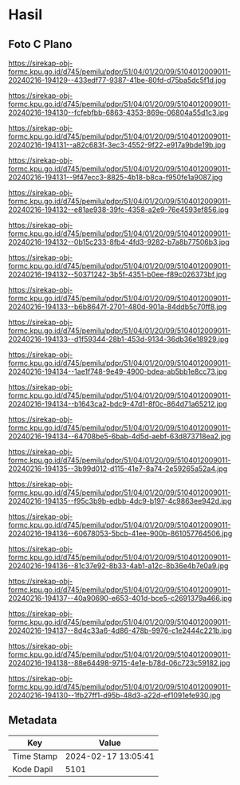 # Hasil

## Foto C Plano

https://sirekap-obj-formc.kpu.go.id/d745/pemilu/pdpr/51/04/01/20/09/5104012009011-20240216-194129--433edf77-9387-41be-80fd-d75ba5dc5f1d.jpg

https://sirekap-obj-formc.kpu.go.id/d745/pemilu/pdpr/51/04/01/20/09/5104012009011-20240216-194130--fcfebfbb-6863-4353-869e-06804a55d1c3.jpg

https://sirekap-obj-formc.kpu.go.id/d745/pemilu/pdpr/51/04/01/20/09/5104012009011-20240216-194131--a82c683f-3ec3-4552-9f22-e917a9bde19b.jpg

https://sirekap-obj-formc.kpu.go.id/d745/pemilu/pdpr/51/04/01/20/09/5104012009011-20240216-194131--9f47ecc3-8825-4b18-b8ca-f950fe1a9087.jpg

https://sirekap-obj-formc.kpu.go.id/d745/pemilu/pdpr/51/04/01/20/09/5104012009011-20240216-194132--e81ae938-39fc-4358-a2e9-76e4593ef856.jpg

https://sirekap-obj-formc.kpu.go.id/d745/pemilu/pdpr/51/04/01/20/09/5104012009011-20240216-194132--0b15c233-8fb4-4fd3-9282-b7a8b77506b3.jpg

https://sirekap-obj-formc.kpu.go.id/d745/pemilu/pdpr/51/04/01/20/09/5104012009011-20240216-194132--50371242-3b5f-4351-b0ee-f89c026373bf.jpg

https://sirekap-obj-formc.kpu.go.id/d745/pemilu/pdpr/51/04/01/20/09/5104012009011-20240216-194133--b6b8647f-2701-480d-901a-84ddb5c70ff8.jpg

https://sirekap-obj-formc.kpu.go.id/d745/pemilu/pdpr/51/04/01/20/09/5104012009011-20240216-194133--d1f59344-28b1-453d-9134-36db36e18929.jpg

https://sirekap-obj-formc.kpu.go.id/d745/pemilu/pdpr/51/04/01/20/09/5104012009011-20240216-194134--1ae1f748-9e49-4900-bdea-ab5bb1e8cc73.jpg

https://sirekap-obj-formc.kpu.go.id/d745/pemilu/pdpr/51/04/01/20/09/5104012009011-20240216-194134--b1643ca2-bdc9-47d1-8f0c-864d71a65212.jpg

https://sirekap-obj-formc.kpu.go.id/d745/pemilu/pdpr/51/04/01/20/09/5104012009011-20240216-194134--64708be5-6bab-4d5d-aebf-63d873718ea2.jpg

https://sirekap-obj-formc.kpu.go.id/d745/pemilu/pdpr/51/04/01/20/09/5104012009011-20240216-194135--3b99d012-d115-41e7-8a74-2e59265a52a4.jpg

https://sirekap-obj-formc.kpu.go.id/d745/pemilu/pdpr/51/04/01/20/09/5104012009011-20240216-194135--f95c3b9b-edbb-4dc9-b197-4c9863ee942d.jpg

https://sirekap-obj-formc.kpu.go.id/d745/pemilu/pdpr/51/04/01/20/09/5104012009011-20240216-194136--60678053-5bcb-41ee-900b-861057764506.jpg

https://sirekap-obj-formc.kpu.go.id/d745/pemilu/pdpr/51/04/01/20/09/5104012009011-20240216-194136--81c37e92-8b33-4ab1-a12c-8b36e4b7e0a9.jpg

https://sirekap-obj-formc.kpu.go.id/d745/pemilu/pdpr/51/04/01/20/09/5104012009011-20240216-194137--40a90690-e653-401d-bce5-c2691379a466.jpg

https://sirekap-obj-formc.kpu.go.id/d745/pemilu/pdpr/51/04/01/20/09/5104012009011-20240216-194137--8d4c33a6-4d86-478b-9976-c1e2444c221b.jpg

https://sirekap-obj-formc.kpu.go.id/d745/pemilu/pdpr/51/04/01/20/09/5104012009011-20240216-194138--88e64498-9715-4e1e-b78d-06c723c59182.jpg

https://sirekap-obj-formc.kpu.go.id/d745/pemilu/pdpr/51/04/01/20/09/5104012009011-20240216-194130--1fb27ff1-d95b-48d3-a22d-ef1091efe930.jpg


## Metadata

| Key        | Value               |
| ---------- | ------------------- |
| Time Stamp | 2024-02-17 13:05:41 |
| Kode Dapil | 5101                |



